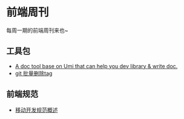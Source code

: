# 前端周刊
每周一期的前端周刊来也~

## 工具包

* [A doc tool base on Umi that can help you dev library & write doc.](https://github.com/umijs/dumi)
* [git 批量删除tag](https://www.jianshu.com/p/83ea11828c8e)

## 前端规范

* [移动开发规范概述](http://alloyteam.github.io/Spirit/modules/Standard/index.html#base_ui)
